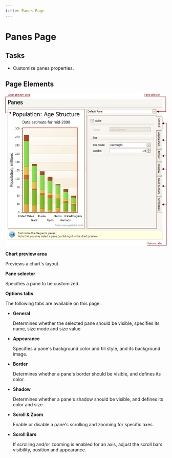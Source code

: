 ```yaml
---
title: Panes Page
---
```

# Panes Page
## Tasks
* Customize panes properties.

## Page Elements
![ChartWizard_PanesTab](../../../images/Img7754.png)

**Chart preview area**

Previews a chart's layout.

**Pane selector**

Specifies a pane to be customized.

**Options tabs**

The following  tabs are available on this page.
* **General**
	
	Determines whether the selected pane should be visible, specifies its name, size mode and size value.
* **Appearance**
	
	Specifies a pane's background color and fill style, and its background image.
* **Border**
	
	Determines whether a pane's border should be visible, and defines its color.
* **Shadow**
	
	Determines whether a pane's shadow should be visible, and defines its color and size.
* **Scroll &amp; Zoom**
	
	Enable or disable a pane's scrolling and zooming for specific axes.
* **Scroll Bars**
	
	If scrolling and/or zooming is enabled for an axis, adjust the scroll bars visibility, position and appearance.